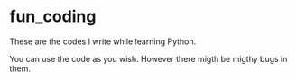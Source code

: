 # fun_coding
These are the codes I write while learning Python.

You can use the code as you wish. However there migth be migthy bugs in them. 
